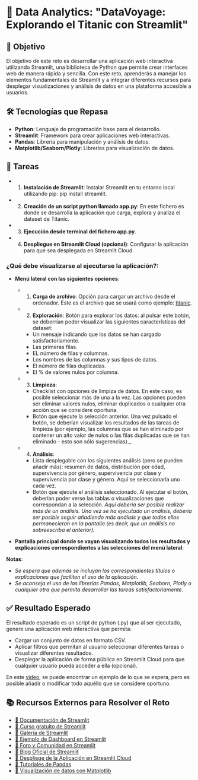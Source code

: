 # 🎯 Data Analytics: "DataVoyage: Explorando el Titanic con Streamlit"

## 📌 Objetivo

El objetivo de este reto es desarrollar una aplicación web interactiva utilizando Streamlit, una biblioteca de Python que permite crear interfaces web de manera rápida y sencilla. Con este reto, aprenderás a manejar los elementos fundamentales de Streamlit y a integrar diferentes recursos para desplegar visualizaciones y análisis de datos en una plataforma accesible a usuarios.


## 🛠️ Tecnologías que Repasa

- **Python**: Lenguaje de programación base para el desarrollo.
- **Streamlit**: Framework para crear aplicaciones web interactivas.
- **Pandas**: Librería para manipulación y análisis de datos.
- **Matplotlib/Seaborn/Plotly**: Librerías para visualización de datos.



## 📝 Tareas

- 1. **Instalación de Streamlit**: Instalar Streamlit en tu entorno local utilizando pip: pip install streamlit.
- 2. **Creación de un script python llamado app.py**: En este fichero es donde se desarrolla la aplicación que carga, explora y analiza el dataset de Titanic.
- 3. **Ejecución desde terminal del fichero app.py**.
- 4. **Despliegue en Streamlit Cloud (opcional)**: Configurar la aplicación para que sea desplegada en Streamlit Cloud.
  


### ¿Qué debe visualizarse al ejecutarse la aplicación?:

- **Menú lateral con las siguientes opciones**:
    - 1. **Carga de archivo**: Opción para cargar un archivo desde el ordenador. Este es el archivo que se usará como ejemplo: [titanic](./recursos/titanic.csv).
    - 2. **Exploración**: Botón para explorar los datos: al pulsar este botón, se deberrían poder visualizar las siguientes características del dataset:
      - Un mensaje indicando que los datos se han cargado satisfactoriamente.
      - Las primeras filas.
      - EL número de filas y columnas.
      - Los nombres de las columnas y sus tipos de datos.
      - El número de filas duplicadas.
      - El % de valores nulos por columna.
    - 3. **Limpieza**: 
      - Checklist con opciones de limpiza de datos. En este caso, es posible seleccionar más de una a la vez. Las opciones pueden ser eliminar valores nulos, eliminar duplicados o cualquier otra acción que se considere oportuna.
      - Botón que ejecute la selección anterior. Una vez pulsado el botón, se deberían visualizar los resultados de las tareas de limpieza (por ejemplo, las columnas que se han eliminado por contener un alto valor de nulos o las filas duplicadas que se han eliminado - esto son sólo sugerencias)._
    - 4. **Análisis**: 
      - Lista desplegable con los siguientes análisis (pero se pueden añadir más): resumen de datos, distribución por edad, supervivencia por género, supervivencia por clase y supervivencia por clase y género. Aquí se seleccionaría uno cada vez.
      - Botón que ejecute el análisis seleccionado. Al ejecutar el botón, deberían poder verse las tablas o visualizaciones que correspondan a la selección.
       _Aquí debería ser posible realizar más de un análisis. Una vez se ha ejecutado un análisis, debería ser posible seguir añadiendo más análisis y que todos ellos permanecieran en la pantalla (es decir, que un análisis no sobreescriba el anterior)._

- **Pantalla principal donde se vayan visualizando todos los resultados y explicaciones correspondientes a las selecciones del menú lateral**:


**Notas**:
- _Se espera que además se incluyan los correspondientes títulos o explicaciones que faciliten el uso de la aplicación_.
- _Se aconseja el uso de las librerías Pandas, Matplotlib, Seaborn, Plotly o cualquier otra que permita desarrollar las tareas satisfactoriamente._



## ✅ Resultado Esperado

El resultado esperado es un script de python (.py) que al ser ejecutado, genere una aplicación web interactiva que permita:

- Cargar un conjunto de datos en formato CSV.
- Aplicar filtros que permitan al usuario seleccionar diferentes tareas o visualizar diferentes resultados.
- Desplegar la aplicación de forma pública en Streamlit Cloud para que cualquier usuario pueda acceder a ella (opcional).

En este [video](https://www.youtube.com/watch?v=sL9T5MKtzhk&feature=youtu.be), se puede encontrar un ejemplo de lo que se espera, pero es posible añadir o modificar todo aquéllo que se considere oportuno. 

## 📚 Recursos Externos para Resolver el Reto
- [📖 Documentación de Streamlit](https://docs.streamlit.io/)
- [📖 Curso gratuito de Streamlit](https://docs.streamlit.io/library/get-started)
- [📖 Galería de Streamlit](https://streamlit.io/gallery)
- [📖 Ejemplo de Dashboard en Streamlit](https://www.youtube.com/watch?v=o6wQ8zAkLxc)
- [📖 Foro y Comunidad en Streamlit](https://discuss.streamlit.io/c/streamlit-examples/9)
- [📖 Blog Oficial de Streamlit](https://blog.streamlit.io/)
- [📖 Despliege de la Aplicación en Streamlit Cloud](https://streamlit.io/cloud)
- [📖 Tutoriales de Pandas](https://pandas.pydata.org/pandas-docs/stable/getting_started/index.html)
- [📖 Visualización de datos con Matplotlib](https://matplotlib.org/stable/tutorials/index.html)



